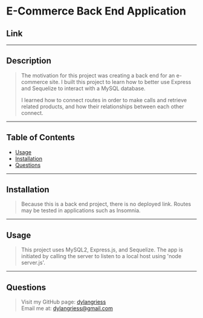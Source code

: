 # E-Commerce Back End Application

## Link

>

---

## Description

> The motivation for this project was creating a back end for an e-commerce site.
> I built this project to learn how to better use Express and Sequelize to interact with a MySQL database.
>
> I learned how to connect routes in order to make calls and retrieve related products, and how their relationships between each other connect.

---

## Table of Contents

- [Usage](#usage)
- [Installation](#installation)
- [Questions](#questions)

---

## Installation

> Because this is a back end project, there is no deployed link. Routes may be tested in applications such as Insomnia.

---

## Usage

> This project uses MySQL2, Express.js, and Sequelize. The app is initiated by calling the server to listen to a local host using 'node server.js'.

---

## Questions

> Visit my GitHub page: [dylangriess](https://github.com/dylangriess)  
> Email me at: [dylangriess@gmail.com](dylangriess@gmail.com)

